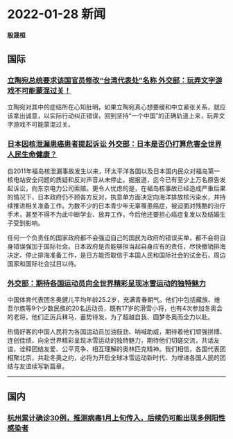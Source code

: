 # 2022-01-28 新闻
#### 殷晟桓

## 国际
### [立陶宛总统要求该国官员修改“台湾代表处”名称 外交部：玩弄文字游戏不可能蒙混过关！](https://article.xuexi.cn/articles/index.html?art_id=11038812360863121149&source=share&study_style_id=feeds_default&share_to=wx_single&study_share_enable=1&study_comment_disable=0&ptype=75&item_id=11038812360863121149&pid=32556320992501654)
立陶宛对其中的症结所在心知肚明，如果立陶宛真心想要缓和中立紧张关系，就应该拿出诚意，以实际行动纠正错误，回到坚持“一个中国”的正确轨道上来，玩弄文字游戏不可能蒙混过关。

### [日本因核泄漏患癌患者提起诉讼 外交部：日本是否仍打算危害全世界人民生命健康？](https://article.xuexi.cn/articles/index.html?art_id=16776532499018663710&source=share&study_style_id=feeds_default&share_to=wx_single&study_share_enable=1&study_comment_disable=0&ptype=75&item_id=16776532499018663710&pid=32556320992501654)
自2011年福岛核泄漏事故发生以来，环太平洋各国以及日本国内民众对福岛第一核电站安全问题的质疑和反对声音从未停止。据报道，迄今已有至少上万名原告发起诉讼，向东京电力公司索赔。更令人忧虑的是，在福岛核事故已经造成严重后果的情况下，日本政府仍不顾各方反对，执意单方面决定向海洋排放核污染水，并持续推进相关准备工作。为数不少的日本青少年无辜罹患癌症，被迫面对残酷的治疗手术，甚至不得不为此中断学业、放弃工作，今后他还要担心癌症复发以及结婚生子受到影响。

任何一个负责任的国家政府都不会强迫自己的国民为政府的错误买单，都不会将自身错误强加于国际社会。日本政府是否能够担当起自身应有的责任，尽快撤销排海决定、停止排海准备工作，是日方能否取信于本国人民和国际社会的试金石，周边国家和国际社会拭目以待。

### [外交部：期待各国运动员向全世界精彩呈现冰雪运动的独特魅力](https://article.xuexi.cn/articles/index.html?art_id=15896075375678641747&source=share&study_style_id=feeds_default&share_to=wx_single&study_share_enable=1&study_comment_disable=0&ptype=75&item_id=15896075375678641747&pid=32556320992501654)
中国体育代表团冬奥健儿平均年龄25.2岁，充满青春朝气。他们中包括藏族、维吾尔族等9个少数民族的20名运动员，既有17岁的滑雪小将，也有4次参加冬奥会的老将，他们正厉兵秣马，蓄势待发，为了超越自我、圆梦冬奥而全力以赴。

热情好客的中国人民将为各国运动员加油鼓劲、呐喊助威，期待着他们顽强拼搏、连创佳绩，向全世界精彩呈现冰雪运动的独特魅力，期待他们切磋交流，共话友谊，诠释团结友爱、公平竞争、相互理解的奥林匹克精神。我们相信，各国代表团相聚北京，共赴冬奥之约，必将为开启全球冰雪运动新时代、为增进各国人民的团结与友谊续写新篇章。


---
## 国内
### [杭州累计确诊30例，推测病毒1月上旬传入，后续仍可能出现多例阳性感染者](https://mp.weixin.qq.com/s/6NQQ4lxe0qBaZlKclQex_w)